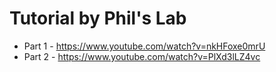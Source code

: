 # Tutorial by Phil's Lab

* Part 1 - https://www.youtube.com/watch?v=nkHFoxe0mrU
* Part 2 - https://www.youtube.com/watch?v=PlXd3lLZ4vc